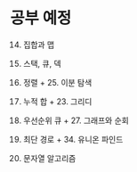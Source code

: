 # 공부 예정

14. 집합과 맵

16. 스택, 큐, 덱

13. 정렬 + 25. 이분 탐색

22. 누적 합 + 23. 그리디

26. 우선순위 큐 + 27. 그래프와 순회

29. 최단 경로 + 34. 유니온 파인드

46. 문자열 알고리즘
